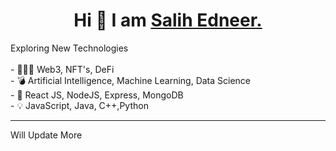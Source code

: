 <center><h1> Hi 👋 I am <a href="http://www.salihedneer.com">Salih Edneer.</a> </h1></center>
Exploring New Technologies
<br><br>
- 👨🏽‍💻  Web3, NFT's, DeFi <br>
- 💣  Artificial Intelligence, Machine Learning, Data Science <br>
- 🔫  React JS, NodeJS, Express, MongoDB <br>
- 💡  JavaScript, Java, C++,Python


---


<detail>Will Update More<br>
 </details>
